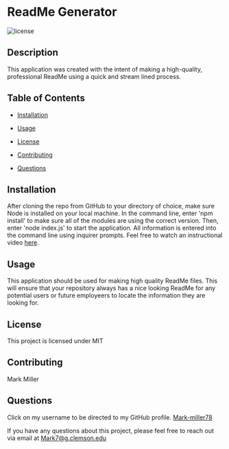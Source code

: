 
# ReadMe Generator

![license](https://img.shields.io/badge/License-MIT-blue)

## Description

This application was created with the intent of making a high-quality, professional ReadMe using a quick and stream lined process.


## Table of Contents   
    
* [Installation](#Installation)
* [Usage](#Usage)

* [License](#License)
* [Contributing](#Contributing)
* [Questions](#Questions)


## Installation

After cloning the repo from GitHub to your directory of choice, make sure Node is installed on your local machine. In the command line, enter 'npm install' to make sure all of the modules are using the correct version. Then, enter 'node index.js' to start the application. All information is entered into the command line using inquirer prompts. Feel free to watch an instructional video [here](https://watch.screencastify.com/v/HkX0tf9W3HZzrZ22sbkY).
    

## Usage

This application should be used for making high quality ReadMe files. This will ensure that your repository always has a nice looking ReadMe for any potential users or future employeers to locate the information they are looking for.

## License

This project is licensed under MIT


## Contributing

Mark Miller
    



## Questions 

Click on my username to be directed to my GitHub profile. [Mark-miller78](https://github.com/Mark-miller78)
    
If you have any questions about this project, please feel free to reach out via email at Mark7@g.clemson.edu

